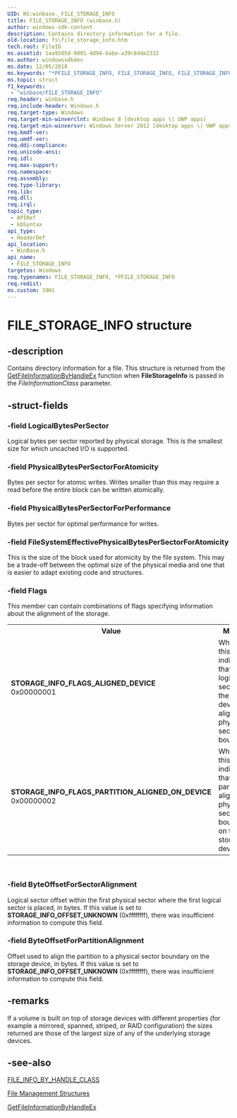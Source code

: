 ```yaml
---
UID: NS:winbase._FILE_STORAGE_INFO
title: FILE_STORAGE_INFO (winbase.h)
author: windows-sdk-content
description: Contains directory information for a file.
old-location: fs\file_storage_info.htm
tech.root: FileIO
ms.assetid: 1aa9585d-9001-4d94-babe-a39c8dde2332
ms.author: windowssdkdev
ms.date: 12/05/2018
ms.keywords: "*PFILE_STORAGE_INFO, FILE_STORAGE_INFO, FILE_STORAGE_INFO structure [Files], PFILE_STORAGE_INFO, PFILE_STORAGE_INFO structure pointer [Files], STORAGE_INFO_FLAGS_ALIGNED_DEVICE, STORAGE_INFO_FLAGS_PARTITION_ALIGNED_ON_DEVICE, _FILE_STORAGE_INFO, fs.file_storage_info, winbase/FILE_STORAGE_INFO, winbase/PFILE_STORAGE_INFO"
ms.topic: struct
f1_keywords: 
 - "winbase/FILE_STORAGE_INFO"
req.header: winbase.h
req.include-header: Windows.h
req.target-type: Windows
req.target-min-winverclnt: Windows 8 [desktop apps \| UWP apps]
req.target-min-winversvr: Windows Server 2012 [desktop apps \| UWP apps]
req.kmdf-ver: 
req.umdf-ver: 
req.ddi-compliance: 
req.unicode-ansi: 
req.idl: 
req.max-support: 
req.namespace: 
req.assembly: 
req.type-library: 
req.lib: 
req.dll: 
req.irql: 
topic_type:
 - APIRef
 - kbSyntax
api_type:
 - HeaderDef
api_location:
 - WinBase.h
api_name:
 - FILE_STORAGE_INFO
targetos: Windows
req.typenames: FILE_STORAGE_INFO, *PFILE_STORAGE_INFO
req.redist: 
ms.custom: 19H1
---
```


# FILE_STORAGE_INFO structure


## -description


Contains directory information for a file. This structure is returned from the 
    <a href="https://docs.microsoft.com/windows/desktop/api/winbase/nf-winbase-getfileinformationbyhandleex">GetFileInformationByHandleEx</a> function when 
    <b>FileStorageInfo</b> is passed in the <i>FileInformationClass</i> 
    parameter.


## -struct-fields




### -field LogicalBytesPerSector

Logical bytes per sector  reported by physical storage. This is the smallest size for which uncached I/O is 
      supported.


### -field PhysicalBytesPerSectorForAtomicity

Bytes per sector for atomic writes. Writes smaller than this may require a read before the entire block can 
      be written atomically.


### -field PhysicalBytesPerSectorForPerformance

Bytes per sector for optimal performance for writes.


### -field FileSystemEffectivePhysicalBytesPerSectorForAtomicity

This is the size of the block used for atomicity by the file system. This may be a trade-off between the 
      optimal size of the physical media and one that is easier to adapt existing code and structures.


### -field Flags

This member can contain combinations of flags specifying information about the alignment of the 
      storage.

<table>
<tr>
<th>Value</th>
<th>Meaning</th>
</tr>
<tr>
<td width="40%"><a id="STORAGE_INFO_FLAGS_ALIGNED_DEVICE"></a><a id="storage_info_flags_aligned_device"></a><dl>
<dt><b>STORAGE_INFO_FLAGS_ALIGNED_DEVICE</b></dt>
<dt>0x00000001</dt>
</dl>
</td>
<td width="60%">
When set, this flag indicates that the logical sectors of the storage device are aligned to physical 
        sector boundaries.

</td>
</tr>
<tr>
<td width="40%"><a id="STORAGE_INFO_FLAGS_PARTITION_ALIGNED_ON_DEVICE____"></a><a id="storage_info_flags_partition_aligned_on_device____"></a><dl>
<dt><b>STORAGE_INFO_FLAGS_PARTITION_ALIGNED_ON_DEVICE    </b></dt>
<dt>0x00000002</dt>
</dl>
</td>
<td width="60%">
When set, this flag indicates that the partition is aligned to physical sector boundaries on the 
        storage device.

</td>
</tr>
</table>
 


### -field ByteOffsetForSectorAlignment

Logical sector offset within the first physical sector where the first logical sector is placed, in bytes. 
      If this value is set to <b>STORAGE_INFO_OFFSET_UNKNOWN</b> (0xffffffff), there was 
      insufficient information to compute this field.


### -field ByteOffsetForPartitionAlignment

Offset used to align the partition to a physical sector boundary on the storage device, in bytes. If this 
      value is set to <b>STORAGE_INFO_OFFSET_UNKNOWN</b> (0xffffffff), there was insufficient 
      information to compute this field.


## -remarks



If a volume is built on top of storage devices with different properties (for example a mirrored, spanned, 
    striped, or RAID configuration) the sizes returned are those of the largest size of any of the underlying storage 
    devices.




## -see-also




<a href="https://docs.microsoft.com/windows/desktop/api/minwinbase/ne-minwinbase-file_info_by_handle_class">FILE_INFO_BY_HANDLE_CLASS</a>



<a href="https://docs.microsoft.com/windows/desktop/FileIO/file-management-structures">File Management Structures</a>



<a href="https://docs.microsoft.com/windows/desktop/api/winbase/nf-winbase-getfileinformationbyhandleex">GetFileInformationByHandleEx</a>
 

 

